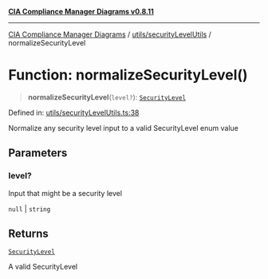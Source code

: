 [**CIA Compliance Manager Diagrams v0.8.11**](../../../README.md)

***

[CIA Compliance Manager Diagrams](../../../modules.md) / [utils/securityLevelUtils](../README.md) / normalizeSecurityLevel

# Function: normalizeSecurityLevel()

> **normalizeSecurityLevel**(`level?`): [`SecurityLevel`](../../../types/cia/type-aliases/SecurityLevel.md)

Defined in: [utils/securityLevelUtils.ts:38](https://github.com/Hack23/cia-compliance-manager/blob/d6eede30e4f01622fe18187e98b207e9a06a781f/src/utils/securityLevelUtils.ts#L38)

Normalize any security level input to a valid SecurityLevel enum value

## Parameters

### level?

Input that might be a security level

`null` | `string`

## Returns

[`SecurityLevel`](../../../types/cia/type-aliases/SecurityLevel.md)

A valid SecurityLevel
